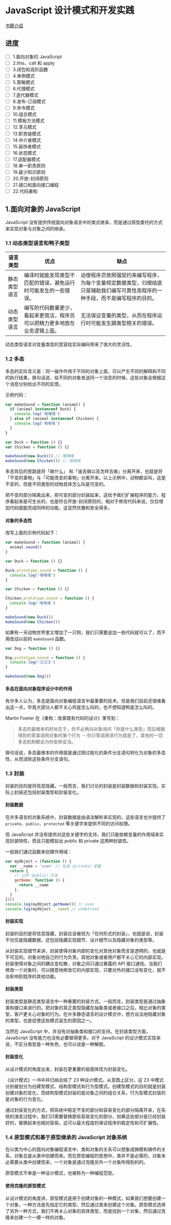 # JavaScript 设计模式和开发实践

[书籍介绍](https://book.douban.com/subject/26382780/)

## 进度

- [ ] 1.面向对象的 JavaScript
- [ ] 2.this、call 和 apply
- [ ] 3.闭包和高阶函数
- [ ] 4.单例模式
- [ ] 5.策略模式
- [ ] 6.代理模式
- [ ] 7.迭代器模式
- [ ] 8.发布-订阅模式
- [ ] 9.命令模式
- [ ] 10.组合模式
- [ ] 11.模板方法模式
- [ ] 12.享元模式
- [ ] 13.职责链模式
- [ ] 14.中介者模式
- [ ] 15.装饰者模式
- [ ] 16.状态模式
- [ ] 17.适配器模式
- [ ] 18.单一职责原则
- [ ] 19.最少知识原则
- [ ] 20.开放-封闭原则
- [ ] 21.接口和面向接口编程
- [ ] 22.代码重构

## 1.面向对象的 JavaScript

JavaScript 没有提供传统面向对象语言中的类式继承，而是通过原型委托的方式来实现对象与对象之间的继承。

### 1.1 动态类型语言和鸭子类型

| 语言类型     | 优点                                                                       | 缺点                                                                                                                           |
| ------------ | -------------------------------------------------------------------------- | ------------------------------------------------------------------------------------------------------------------------------ |
| 静态类型语言 | 编译时就能发现类型不匹配的错误，避免运行时可能发生的一些错误。             | 迫使程序员依照强契约来编写程序，为每个变量规定数据类型，归根结底只是辅助我们编写可靠性高程序的一种手段，而不是编写程序的目的。 |
| 动态类型语言 | 编写的代码数量更少，看起来更简洁，程序员可以把精力更多地放在业务逻辑上面。 | 无法保证变量的类型，从而在程序运行时可能发生跟类型相关的错误。                                                                 |

动态类型语言对变量类型的宽容给实际编码带来了很大的灵活性。

### 1.2 多态

多态的实际含义是：同一操作作用于不同的对象上面，可以产生不同的解释和不同的执行结果。换句话说，给不同的对象发送同一个消息的时候，这些对象会根据这个消息分别给出不同的反馈。

示例代码：

```javascript
var makeSound = function (animal) {
  if (animal instanceof Duck) {
    console.log('嘎嘎嘎')
  } else if (animal instanceof Chicken) {
    console.log('咯咯咯')
  }
}

var Duck = function () {}
var Chicken = function () {}

makeSound(new Duck()) // 嘎嘎嘎
makeSound(new Chicken()) // 咯咯咯
```

多态背后的思路是将「做什么」 和「谁去做以及怎样去做」分离开来，也就是将「不变的事物」与「可能改变的事物」分离开来。以上示例中，动物都会叫，这是不变的，但是不同类型的动物具体怎么叫是可变的。

把不变的部分隔离出来，把可变的部分封装起来，这给予我们扩展程序的能力，程序看起来是可生长的，也是符合开放-封闭原则的，相对于修改代码来说，仅仅增加代码就能完成同样的功能，这显然优雅和安全得多。

#### 对象的多态性

改写上面的示例代码如下：

```javascript
var makeSound = function (animal) {
  animal.sound()
}

var Duck = function () {}

Duck.prototype.sound = function () {
  console.log('嘎嘎嘎')
}

var Chicken = function () {}

Chicken.prototype.sound = function () {
  console.log('咯咯咯')
}

makeSound(new Duck())
makeSound(new Chicken())
```

如果有一天动物世界里又增加了一只狗，我们只需要追加一些代码就可以了，而不用改动以前的 `makeSound` 函数。

```javascript
var Dog = function () {}

Dog.prototype.sound = function () {
  console.log('汪汪汪')
}

makeSound(new Dog())
```

#### 多态在面向对象程序设计中的作用

有许多人认为，多态是面向对象编程语言中最重要的技术。但是我们目前还很难看出这一点，毕竟大部分人都不关心鸡是怎么叫的，也不想知道鸭是怎么叫的。

Martin Fowler 在《重构：改善既有代码的设计》里写到：

> 多态的最根本的好处在于，你不必再向对象询问「你是什么类型」而后根据得到的答案调用对象的某个行为 -- 你只管调用该行为就是了，其他的一切多态机制都会为你安排妥当。

换句话说，多态最根本的作用就是通过把过程化的条件分支语句转化为对象的多态性，从而消除这些条件分支语句。

### 1.3 封装

封装的目的是将信息隐藏。一般而言，我们讨论的封装是封装数据和封装实现。实际上封装还包括封装类型和封装变化。

#### 封装数据

在许多语言的对象系统中，封装数据是由语法解析来实现的，这些语言也许提供了 `private`、`public`、`protected` 等关键字来提供不同的访问权限。

但 JavaScript 并没有提供对这些关键字的支持，我们只能依赖变量的作用域来实现封装特性，而且只能模拟出 public 和 private 这两种封装性。

一般我们通过函数来创建作用域：

```javascript
var myObject = (function () {
  var __name = 'sven' // 私有（private）变量
  return {
    // 公开（public）方法
    getName: function () {
      return __name
    },
  }
})()
console.log(myObject.getName()) // sven
console.log(myObject.__name) // undefined
```

#### 封装实现

封装的目的是将信息隐藏，封装应该被视为「任何形式的封装」，也就是说，封装不仅仅是隐藏数据，还包括隐藏实现细节、设计细节以及隐藏对象的类型等。

从封装实现细节来讲，封装使得对象内部的变化对其他对象而言是透明的，也就是不可见的。对象对他自己的行为负责。其他对象或者用户都不关心它的内部实现。封装使得对象之间的耦合变松散，对象之间只通过暴露的 API 接口通信。当我们修改一个对象时，可以随意地修改它的内部实现，只要对外的接口没有变化，就不会影响到程序的其他功能。

#### 封装类型

封装类型是静态类型语言中一种重要的封装方式。一般而言，封装类型是通过抽象类和接口来进行的。把对象的真正类型隐藏在抽象类或者接口之后，相比对象的类型，客户更关心对象的行为。在许多静态语言的设计模式中，想方设法地隐藏对象的类型，也是促使这些模式诞生的原因之一。

当然在 JavaScript 中，并没有对抽象类和接口的支持。在封装类型方面，JavaScript 没有能力也没有必要做得更多。对于 JavaScript 的设计模式实现来说，不区分类型是一种失色，也可以说是一种解脱。

#### 封装变化

从设计模式的角度出发，封装在更重要的层面体现为封装变化。

《设计模式》一书中共归纳总结了 23 种设计模式。从意图上区分，这 23 中模式分别被划分为创建型模式、结构型模式和行为型模式。创建型模式的目的就是封装创建对象的变化，而结构型模式封装的是对象之间的组合关系，行为型模式封装的是对象的行为变化。

通过封装变化的方式，把系统中稳定不变的部分和容易变化的部分隔离开来，在系统的演变过程中，我们只需要替换那些容易变化的部分，如果这些部分是已经封装好的，替换起来也相对容易。这可以最大程度的保证程序的稳定性和可扩展性。

### 1.4 原型模式和基于原型继承的 JavaScript 对象系统

在以类为中心的面向对象编程语言中，类和对象的关系可以想象成铸模和铸件的关系，对象总是从类中创建而来。而在原型编程的思想中，类并不是必需的，对象未必需要从类中创建而来，一个对象是通过克隆另外一个对象所得到的的。

原型模式不单是一种设计模式，也被称为一种编程范型。

#### 使用克隆的原型模式

从设计模式的角度讲，原型模式是用于创建对象的一种模式，如果我们想要创建一个对象，一种方法是先指定它的类型，然后通过类来创建这个对象。原型模式选择了另外一种方式，我们不再关心对象的具体类型，而是找到一个对象，然后通过克隆来创建一个一模一样的对象。
